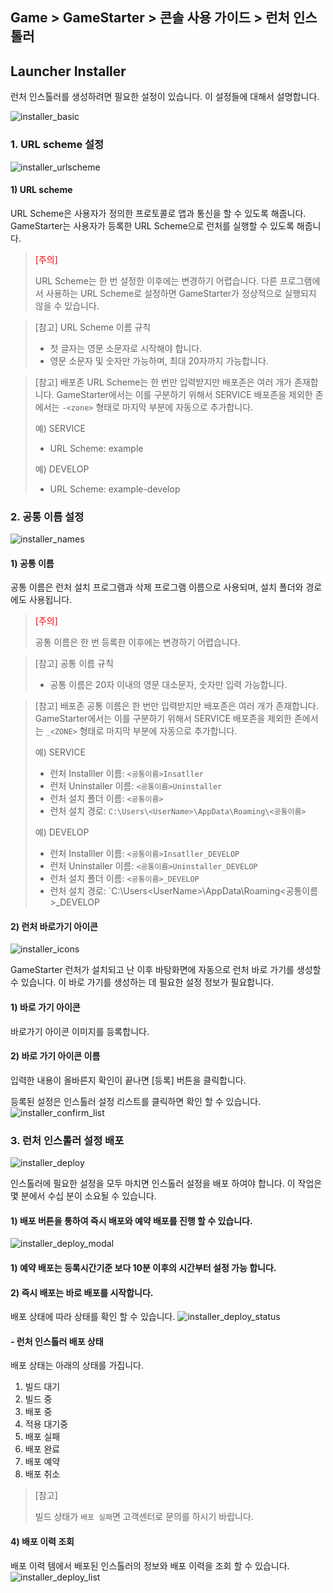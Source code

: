 ## Game > GameStarter > 콘솔 사용 가이드 > 런처 인스톨러

## Launcher Installer
런처 인스톨러를 생성하려면 필요한 설정이 있습니다.
이 설정들에 대해서 설명합니다.

![installer_basic](https://kr1-api-object-storage.nhncloudservice.com/v1/AUTH_2acdfabf4efe4efc8a04c00b348110c9/cdn_origin/prod_gamestarter/console/installer/gamestarter_installer_basic_250717.png)

### 1. URL scheme 설정
![installer_urlscheme](https://kr1-api-object-storage.nhncloudservice.com/v1/AUTH_2acdfabf4efe4efc8a04c00b348110c9/cdn_origin/prod_gamestarter/console/installer/gamestarter_installer_url_scheme_250717.png)

#### 1) URL scheme

URL Scheme은 사용자가 정의한 프로토콜로 앱과 통신을 할 수 있도록 해줍니다.
GameStarter는 사용자가 등록한 URL Scheme으로 런처를 실행할 수 있도록 해줍니다.

> <font color="red">[주의]</font><br/>
>
> URL Scheme는 한 번 설정한 이후에는 변경하기 어렵습니다.
> 다른 프로그램에서 사용하는 URL Scheme로 설정하면 GameStarter가 정상적으로 실행되지 않을 수 있습니다.


> [참고] URL Scheme 이름 규칙
> 
> - 첫 글자는 영문 소문자로 시작해야 합니다.
> - 영문 소문자 및 숫자만 가능하며, 최대 20자까지 가능합니다.

> [참고] 배포존
> URL Scheme는 한 번만 입력받지만 배포존은 여러 개가 존재합니다.
> GameStarter에서는 이를 구분하기 위해서 SERVICE 배포존을 제외한 존에서는 `-<zone>` 형태로 마지막 부분에 자동으로 추가합니다.
> 
> 예) SERVICE
> - URL Scheme: example
> 
> 예) DEVELOP
> - URL Scheme: example-develop

### 2. 공통 이름 설정
![installer_names](https://kr1-api-object-storage.nhncloudservice.com/v1/AUTH_2acdfabf4efe4efc8a04c00b348110c9/cdn_origin/prod_gamestarter/console/installer/gamestarter_installer_name_250717.png)

#### 1) 공통 이름
공통 이름은 런처 설치 프로그램과 삭제 프로그램 이름으로 사용되며, 설치 폴더와 경로에도 사용됩니다.

> <font color="red">[주의]</font><br/>
>
> 공통 이름은 한 번 등록한 이후에는 변경하기 어렵습니다.

> [참고] 공통 이름 규칙
> 
> - 공통 이름은 20자 이내의 영문 대소문자, 숫자만 입력 가능합니다.

> [참고] 배포존
> 공통 이름은 한 번만 입력받지만 배포존은 여러 개가 존재합니다.
> GameStarter에서는 이를 구분하기 위해서 SERVICE 배포존을 제외한 존에서는 `_<ZONE>` 형태로 마지막 부분에 자동으로 추가합니다.
> 
> 예) SERVICE
> - 런처 Installler 이름: `<공통이름>Insatller`
> - 런처 Uninstaller 이름: `<공통이름>Uninstaller`
> - 런처 설치 폴더 이름: `<공통이름>`
> - 런처 설치 경로: `C:\Users\<UserName>\AppData\Roaming\<공통이름>`
>
> 예) DEVELOP
> - 런처 Installler 이름: `<공통이름>Insatller_DEVELOP`
> - 런처 Uninstaller 이름: `<공통이름>Uninstaller_DEVELOP`
> - 런처 설치 폴더 이름: `<공통이름>_DEVELOP`
> - 런처 설치 경로: `C:\Users\<UserName>\AppData\Roaming\<공통이름>_DEVELOP

#### 2) 런처 바로가기 아이콘
![installer_icons](https://kr1-api-object-storage.nhncloudservice.com/v1/AUTH_2acdfabf4efe4efc8a04c00b348110c9/cdn_origin/prod_gamestarter/console/installer/gamestarter_installer_reg_shotcut_250717.png)

GameStarter 런처가 설치되고 난 이후 바탕화면에 자동으로 런처 바로 가기를 생성할 수 있습니다.
이 바로 가기를 생성하는 데 필요한 설정 정보가 필요합니다.

#### 1) 바로 가기 아이콘
바로가기 아이콘 이미지를 등록합니다.

#### 2) 바로 가기 아이콘 이름

입력한 내용이 올바른지 확인이 끝나면 [등록] 버튼을 클릭합니다.

등록된 설정은 인스톨러 설정 리스트를 클릭하면 확인 할 수 있습니다.
![installer_confirm_list](https://kr1-api-object-storage.nhncloudservice.com/v1/AUTH_2acdfabf4efe4efc8a04c00b348110c9/cdn_origin/prod_gamestarter/console/installer/gamestarter_installer_reg_shotcut_after_list_click_250717.png)


### 3. 런처 인스톨러 설정 배포
![installer_deploy](https://kr1-api-object-storage.nhncloudservice.com/v1/AUTH_2acdfabf4efe4efc8a04c00b348110c9/cdn_origin/prod_gamestarter/console/installer/gamestarter_installer_reg_shotcut_deploy_250717.png)

인스톨러에 필요한 설정을 모두 마치면 인스톨러 설정을 배포 하여야 합니다.
이 작업은 몇 분에서 수십 분이 소요될 수 있습니다.

#### 1) 배포 버튼을 통하여 즉시 배포와 예약 배포를 진행 할 수 있습니다.
![installer_deploy_modal](https://kr1-api-object-storage.nhncloudservice.com/v1/AUTH_2acdfabf4efe4efc8a04c00b348110c9/cdn_origin/prod_gamestarter/console/installer/gamestarter_installer_reg_shotcut_deploy_modal_250717.png)

#### 1) 예약 배포는 등록시간기준 보다 10분 이후의 시간부터 설정 가능 합니다.
#### 2) 즉시 배포는 바로 배포를 시작합니다.

배포 상태에 따라 상태를 확인 할 수 있습니다.
![installer_deploy_status](https://kr1-api-object-storage.nhncloudservice.com/v1/AUTH_2acdfabf4efe4efc8a04c00b348110c9/cdn_origin/prod_gamestarter/console/installer/gamestarter_installer_reg_shotcut_deploy_reservation_confirm_2_250717.png)

#### - 런처 인스톨러 배포 상태
배포 상태는 아래의 상태를 가집니다.

1. 빌드 대기
2. 빌드 중
3. 배포 중
4. 적용 대기중
5. 배포 실패
6. 배포 완료
7. 배포 예약
8. 배포 취소

> [참고]
>
> 빌드 상태가 `배포 실패`면 고객센터로 문의를 하시기 바랍니다.

#### 4) 배포 이력 조회
배포 이력 템에서 배포된 인스톨러의 정보와 배포 이력을 조회 할 수 있습니다.
![installer_deploy_list](https://kr1-api-object-storage.nhncloudservice.com/v1/AUTH_2acdfabf4efe4efc8a04c00b348110c9/cdn_origin/prod_gamestarter/console/installer/gamestarter_installer_reg_shotcut_deploy_list_250717.png)

